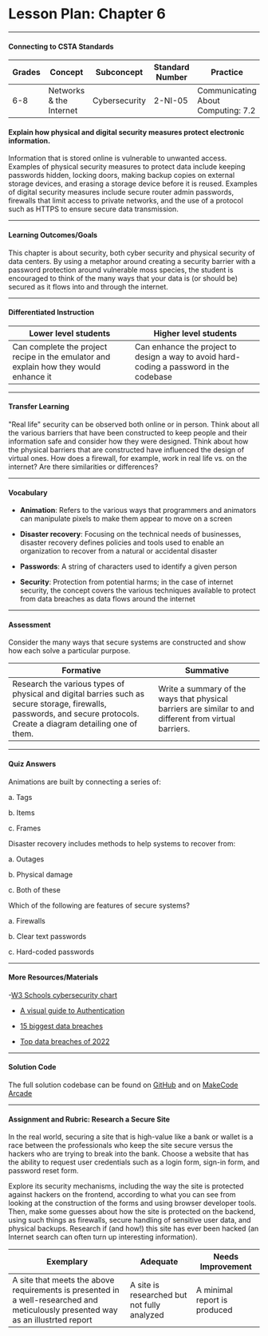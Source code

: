 # Lesson Plan: Chapter 6
---
#### Connecting to CSTA Standards

Grades | Concept | Subconcept | Standard Number | Practice
---|---|---|---|---
6-8 | Networks & the Internet | Cybersecurity | 2-NI-05 | Communicating About Computing: 7.2 |

#### Explain how physical and digital security measures protect electronic information.

Information that is stored online is vulnerable to unwanted access. Examples of physical security measures to protect data include keeping passwords hidden, locking doors, making backup copies on external storage devices, and erasing a storage device before it is reused. Examples of digital security measures include secure router admin passwords, firewalls that limit access to private networks, and the use of a protocol such as HTTPS to ensure secure data transmission.

---

#### Learning Outcomes/Goals

This chapter is about security, both cyber security and physical security of data centers. By using a metaphor around creating a security barrier with a password protection around vulnerable moss species, the student is encouraged to think of the many ways that your data is (or should be) secured as it flows into and through the internet.

---

#### Differentiated Instruction

Lower level students | Higher level students
---|---
Can complete the project recipe in the emulator and explain how they would enhance it | Can enhance the project to design a way to avoid hard-coding a password in the codebase

---

#### Transfer Learning

"Real life" security can be observed both online or in person. Think about all the various barriers that have been constructed to keep people and their information safe and consider how they were designed. Think about how the physical barriers that are constructed have influenced the design of virtual ones. How does a firewall, for example, work in real life vs. on the internet? Are there similarities or differences?

---

#### Vocabulary

- **Animation**: Refers to the various ways that programmers and animators can manipulate pixels to make them appear to move on a screen

- **Disaster recovery**: Focusing on the technical needs of businesses, disaster recovery defines policies and tools used to enable an organization to recover from a natural or accidental disaster

- **Passwords**: A string of characters used to identify a given person

- **Security**: Protection from potential harms; in the case of internet security, the concept covers the various techniques available to protect from data breaches as data flows around the internet

---

#### Assessment

Consider the many ways that secure systems are constructed and show how each solve a particular purpose.

Formative | Summative
---|---
Research the various types of physical and digital barries such as secure storage, firewalls, passwords, and secure protocols. Create a diagram detailing one of them. | Write a summary of the ways that physical barriers are similar to and different from virtual barriers.

---

#### Quiz Answers

Animations are built by connecting a series of:  

a.	Tags 

b.	Items 

c.	<span class="highlight">Frames</span> 

Disaster recovery includes methods to help systems to recover from:  

a.	Outages 

b.	Physical damage 

c.	<span class="highlight">Both of these</span>

Which of the following are features of secure systems?

a.	<span class="highlight">Firewalls</span> 

b.	Clear text passwords  

c.	Hard-coded passwords 

---

#### More Resources/Materials

-[W3 Schools cybersecurity chart](https://www.w3schools.com/cybersecurity/index.php)

- [A visual guide to Authentication](https://roadmap.sh/guides/basic-authentication)

- [15 biggest data breaches](https://www.csoonline.com/article/2130877/the-biggest-data-breaches-of-the-21st-century.html)

- [Top data breaches of 2022](https://www.techradar.com/features/top-data-breaches-and-cyber-attacks-of-2022)

---

#### Solution Code

The full solution codebase can be found on [GitHub](https://github.com/CS4Kids/CS4Kids-Secure-Moss) and on [MakeCode Arcade](https://makecode.com/_RsoWUVcgHAi0)

---

#### Assignment and Rubric: Research a Secure Site

In the real world, securing a site that is high-value like a bank or wallet is a race between the professionals who keep the site secure versus the hackers who are trying to break into the bank. Choose a website that has the ability to request user credentials such as a login form, sign-in form, and password reset form. 

Explore its security mechanisms, including the way the site is protected against hackers on the frontend, according to what you can see from looking at the construction of the forms and using browser developer tools. Then, make some guesses about how the site is protected on the backend, using such things as firewalls, secure handling of sensitive user data, and physical backups. Research if (and how!) this site has ever been hacked (an Internet search can often turn up interesting information). 

Exemplary | Adequate | Needs Improvement 
---|---|---
A site that meets the above requirements is presented in a well-researched and meticulously presented way as an illustrted report | A site is researched but not fully analyzed | A minimal report is produced

